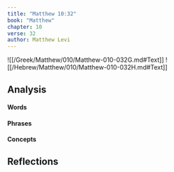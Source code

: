 ```yaml
---
title: "Matthew 10:32"
book: "Matthew"
chapter: 10
verse: 32
author: Matthew Levi
---
```

![[/Greek/Matthew/010/Matthew-010-032G.md#Text]]
![[/Hebrew/Matthew/010/Matthew-010-032H.md#Text]]

## Analysis

#### Words

#### Phrases

#### Concepts

## Reflections
